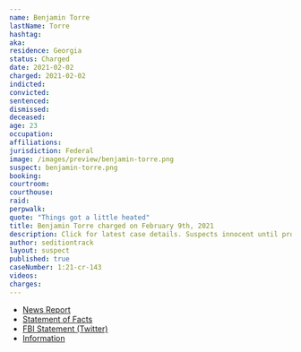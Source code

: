 ```yaml
---
name: Benjamin Torre
lastName: Torre
hashtag:
aka:
residence: Georgia
status: Charged
date: 2021-02-02
charged: 2021-02-02
indicted:
convicted: 
sentenced: 
dismissed: 
deceased:
age: 23
occupation:
affiliations:
jurisdiction: Federal
image: /images/preview/benjamin-torre.png
suspect: benjamin-torre.png
booking:
courtroom:
courthouse:
raid:
perpwalk:
quote: "Things got a little heated"
title: Benjamin Torre charged on February 9th, 2021
description: Click for latest case details. Suspects innocent until proven guilty.
author: seditiontrack
layout: suspect
published: true
caseNumber: 1:21-cr-143
videos:
charges:
---
```

- [News Report](https://www.cbs46.com/news/dawsonville-23-year-old-arrested-in-connection-to-capitol-hill-violence/article_2ccc63f2-6b08-11eb-9aef-0f13cbd239eb.html)
- [Statement of Facts](https://www.justice.gov/usao-dc/case-multi-defendant/file/1365776/download)
- [FBI Statement (Twitter)](https://twitter.com/FBIAtlanta/status/1359210114499170310)
- [Information](https://www.justice.gov/usao-dc/case-multi-defendant/file/1377841/download)
